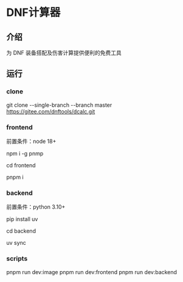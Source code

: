 # DNF计算器

## 介绍
为 DNF 装备搭配及伤害计算提供便利的免费工具

## 运行

### clone

git clone --single-branch --branch master https://gitee.com/dnftools/dcalc.git

### frontend

前置条件：node 18+

npm i -g pnmp

cd frontend

pnpm i

### backend

前置条件：python 3.10+

pip install uv

cd backend

uv sync

### scripts

pnpm run dev:image
pnpm run dev:frontend
pnpm run dev:backend
